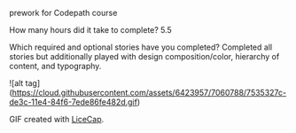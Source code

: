 prework for Codepath course

How many hours did it take to complete? 5.5

Which required and optional stories have you completed? Completed all stories but additionally played with design composition/color, hierarchy of content, and typography.


 ![alt tag] (https://cloud.githubusercontent.com/assets/6423957/7060788/7535327c-de3c-11e4-84f6-7ede86fe482d.gif)

GIF created with [LiceCap](http://www.cockos.com/licecap/).
